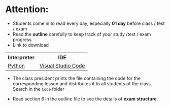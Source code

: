 # Attention:
   * Students come in to read every day, especially **01 day** before class / test / exam
   * Read the **outline** carefully to keep track of your study /test / exam progress
   * Link to download
<table align="center">
  <tr>
    <th>Interpreter</th>
    <th>IDE</th>
  </tr>
  <tr>
    <td><a href="https://www.python.org/"> Python </a></td>
    <td><a href="https://code.visualstudio.com/"> Visual Studio Code </a></td>
  </tr>
</table>

  * The class president prints the file containing the code for the corresponding lesson and distributes it to all students of the class. Search in the `Code` folder

  * Read section 6 in the outline file to see the details of **exam structure**.
